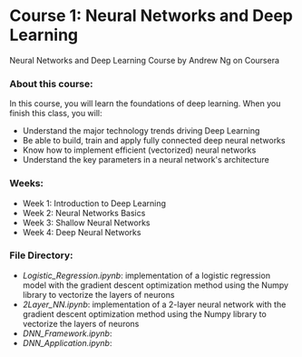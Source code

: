 # Course 1: Neural Networks and Deep Learning
Neural Networks and Deep Learning Course by Andrew Ng on Coursera

### About this course:
In this course, you will learn the foundations of deep learning. When you finish this class, you will:
* Understand the major technology trends driving Deep Learning
* Be able to build, train and apply fully connected deep neural networks 
* Know how to implement efficient (vectorized) neural networks 
* Understand the key parameters in a neural network's architecture 

### Weeks:
* Week 1: Introduction to Deep Learning
* Week 2: Neural Networks Basics
* Week 3: Shallow Neural Networks
* Week 4: Deep Neural Networks

### File Directory:
* *Logistic_Regression.ipynb*: implementation of a logistic regression model with the gradient descent optimization method using the Numpy library to vectorize the layers of neurons
* *2Layer_NN.ipynb*: implementation of a 2-layer neural network with the gradient descent optimization method using the Numpy library to vectorize the layers of neurons
* *DNN_Framework.ipynb*: 
* *DNN_Application.ipynb*: 
